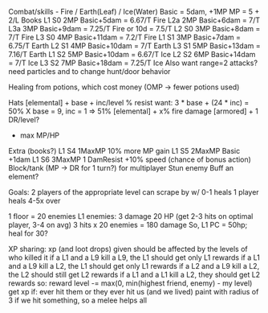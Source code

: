Combat/skills - Fire / Earth(Leaf) / Ice(Water)
Basic = 5dam, +1MP
MP = 5 + 2/L
Books
L1 S0 2MP Basic+5dam = 6.67/T Fire
L2a   2MP Basic+6dam = 7/T
L3a   3MP Basic+9dam = 7.25/T Fire or 10d = 7.5/T
L2 S0 3MP Basic+8dam = 7/T Fire
L3 S0 4MP Basic+11dam = 7.2/T Fire
L1 S1 3MP Basic+7dam = 6.75/T Earth
L2 S1 4MP Basic+10dam = 7/T Earth
L3 S1 5MP Basic+13dam = 7.16/T Earth
L1 S2 5MP Basic+10dam = 6.67/T Ice
L2 S2 6MP Basic+14dam = 7/T Ice
L3 S2 7MP Basic+18dam = 7.25/T Ice
Also want range=2 attacks? need particles and to change hunt/door behavior

Healing from potions, which cost money (OMP -> fewer potions used)

Hats
[elemental] + base + inc/level % resist
  want: 3 * base + (24 * inc) = 50%
  X base = 9, inc = 1 => 51%
[elemental] + x% fire damage
[armored] + 1 DR/level?
+ max MP/HP

Extra (books?)
L1 S4 1MaxMP 10% more MP gain
L1 S5 2MaxMP Basic +1dam
L1 S6 3MaxMP 1 DamResist
+10% speed (chance of bonus action)
Block/tank (MP -> DR for 1 turn?) for multiplayer
Stun enemy
Buff an element?


Goals:
  2 players of the appropriate level can scrape by w/ 0-1 heals
  1 player heals 4-5x over

1 floor = 20 enemies
L1 enemies:
  3 damage
  20 HP (get 2-3 hits on optimal player, 3-4 on avg)
3 hits x 20 enemies = 180 damage
  So, L1 PC = 50hp; heal for 30?


XP sharing:
  xp (and loot drops) given should be affected by the levels of who killed it
  if a L1 and a L9 kill a L9, the L1 should get only L1 rewards
  if a L1 and a L9 kill a L2, the L1 should get only L1 rewards
  if a L2 and a L9 kill a L2, the L2 should still get L2 rewards
  if a L1 and a L1 kill a L2, they should get L2 rewards
  so: reward level -= max(0, min(highest friend, enemy) - my level)
  get xp if:
    ever hit them or they ever hit us (and we lived)
      paint with radius of 3 if we hit something, so a melee helps all